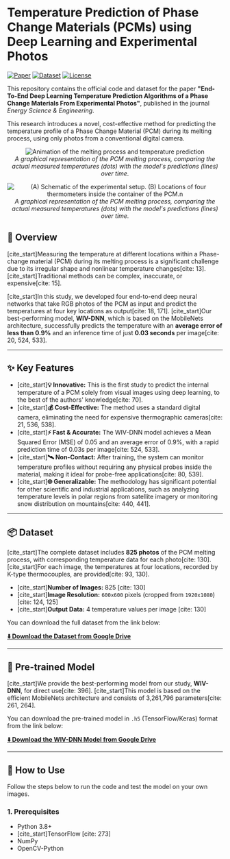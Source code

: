 # Temperature Prediction of Phase Change Materials (PCMs) using Deep Learning and Experimental Photos

[![Paper](https://img.shields.io/badge/Paper-Energy%20Science%20%26%20Engineering-blue)](https://doi.org/10.1002/ese3.70110)
[![Dataset](https://img.shields.io/badge/Dataset-Available-green)](https://github.com/mhranjbar/CLRE/PCM)
[![License](https://img.shields.io/badge/License-MIT-yellow.svg)](https://opensource.org/licenses/MIT)

This repository contains the official code and dataset for the paper **"End-To-End Deep Learning Temperature Prediction Algorithms of a Phase Change Materials From Experimental Photos"**, published in the journal *Energy Science & Engineering*.

This research introduces a novel, cost-effective method for predicting the temperature profile of a Phase Change Material (PCM) during its melting process, using only photos from a conventional digital camera.

<p align="center">
  <img src="https://raw.githubusercontent.com/mhranjbar/CLRE/main/PCM/result.gif" alt="Animation of the melting process and temperature prediction">
  <br>
  <em>A graphical representation of the PCM melting process, comparing the actual measured temperatures (dots) with the model's predictions (lines) over time.</em>
</p>

<p align="center">
  <img src="https://scijournals.onlinelibrary.wiley.com/cms/asset/25b0f617-cd9f-4f51-b678-7e4602ca280e/ese370110-fig-0001-m.jpg" alt="(A) Schematic of the experimental setup. (B) Locations of four thermometers inside the container of the PCM.n">
  <br>
  <em>A graphical representation of the PCM melting process, comparing the actual measured temperatures (dots) with the model's predictions (lines) over time.</em>
</p>

## 📝 Overview

[cite_start]Measuring the temperature at different locations within a Phase-change material (PCM) during its melting process is a significant challenge due to its irregular shape and nonlinear temperature changes[cite: 13]. [cite_start]Traditional methods can be complex, inaccurate, or expensive[cite: 15].

[cite_start]In this study, we developed four end-to-end deep neural networks that take RGB photos of the PCM as input and predict the temperatures at four key locations as output[cite: 18, 171]. [cite_start]Our best-performing model, **WIV-DNN**, which is based on the MobileNets architecture, successfully predicts the temperature with an **average error of less than 0.9%** and an inference time of just **0.03 seconds** per image[cite: 20, 524, 533].

---

## ✨ Key Features

- [cite_start]**💡 Innovative:** This is the first study to predict the internal temperature of a PCM solely from visual images using deep learning, to the best of the authors' knowledge[cite: 70].
- [cite_start]**💰 Cost-Effective:** The method uses a standard digital camera, eliminating the need for expensive thermographic cameras[cite: 21, 536, 538].
- [cite_start]**⚡️ Fast & Accurate:** The WIV-DNN model achieves a Mean Squared Error (MSE) of 0.05 and an average error of 0.9%, with a rapid prediction time of 0.03s per image[cite: 524, 533].
- [cite_start]**🛰️ Non-Contact:** After training, the system can monitor temperature profiles without requiring any physical probes inside the material, making it ideal for probe-free applications[cite: 80, 539].
- [cite_start]**🌐 Generalizable:** The methodology has significant potential for other scientific and industrial applications, such as analyzing temperature levels in polar regions from satellite imagery or monitoring snow distribution on mountains[cite: 440, 441].

---

## 📦 Dataset

[cite_start]The complete dataset includes **825 photos** of the PCM melting process, with corresponding temperature data for each photo[cite: 130]. [cite_start]For each image, the temperatures at four locations, recorded by K-type thermocouples, are provided[cite: 93, 130].

- [cite_start]**Number of Images:** 825 [cite: 130]
- [cite_start]**Image Resolution:** `600x600` pixels (cropped from `1920x1080`) [cite: 124, 125]
- [cite_start]**Output Data:** 4 temperature values per image [cite: 130]

You can download the full dataset from the link below:

[**⬇️ Download the Dataset from Google Drive**](YOUR-GDRIVE-LINK-FOR-DATASET)

---

## 🤖 Pre-trained Model

[cite_start]We provide the best-performing model from our study, **WIV-DNN**, for direct use[cite: 396]. [cite_start]This model is based on the efficient MobileNets architecture and consists of 3,261,796 parameters[cite: 261, 264].

You can download the pre-trained model in `.h5` (TensorFlow/Keras) format from the link below:

[**⬇️ Download the WIV-DNN Model from Google Drive**](YOUR-GDRIVE-LINK-FOR-MODEL)

---

## 🚀 How to Use

Follow the steps below to run the code and test the model on your own images.

### 1. Prerequisites
- Python 3.8+
- [cite_start]TensorFlow [cite: 273]
- NumPy
- OpenCV-Python
